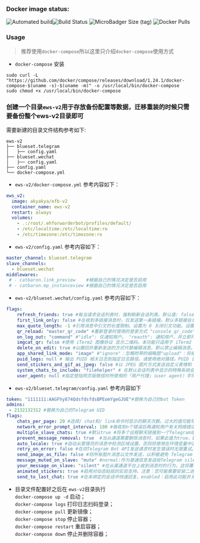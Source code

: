 ### Docker image status:
![Automated build](https://img.shields.io/docker/cloud/automated/akyakya/efb-v2?style=flat-square)![Build Status](https://img.shields.io/docker/cloud/build/akyakya/efb-v2?label=&style=flat-square)   ![MicroBadger Size (tag)](https://img.shields.io/microbadger/image-size/akyakya/efb-v2?&style=flat-square)   ![Docker Pulls](https://img.shields.io/docker/pulls/akyakya/efb-v2?&style=flat-square)
### Usage
> 推荐使用`docker-compose`所以这里只介绍`docker-compose`使用方式

- `docker-compose` 安装
```
sudo curl -L "https://github.com/docker/compose/releases/download/1.24.1/docker-compose-$(uname -s)-$(uname -m)" -o /usr/local/bin/docker-compose
sudo chmod +x /usr/local/bin/docker-compose
```
### 创建一个目录`ews-v2`用于存放备份配置等数据，迁移重装的时候只需要备份整个ews-v2目录即可
需要新建的目录文件结构参考如下:
```
ews-v2
├── blueset.telegram
│   ├── config.yaml
├── blueset.wechat
│   ├── config.yaml
├── config.yaml
└── docker-compose.yml
```
- `ews-v2/docker-compose.yml` 参考内容如下：
```yaml
ews_v2:
  image: akyakya/efb-v2
  container_name: ews-v2
  restart: always
  volumes:
    - .:/root/.ehforwarderbot/profiles/default/
    - /etc/localtime:/etc/localtime:ro
    - /etc/timezone:/etc/timezone:ro
```
- `ews-v2/config.yaml` 参考内容如下：
```yaml
master_channel: blueset.telegram
slave_channels:
  - blueset.wechat
middlewares:
 # - catbaron.link_preview    #根据自己的情况决定是否启用
 # - catbaron.mp_instanceview #根据自己的情况决定是否启用
```
- `ews-v2/blueset.wechat/config.yaml` 参考内容如下：
```yaml
flags:
    refresh_friends: true #每当请求会话列表时，强制刷新会话列表。默认值: false
    first_link_only: false #在收到多链接消息时，仅发送第一条链接。默认多链接会发送多条消息。默认值: false
    max_quote_length: -1 #引用消息中引文的长度限制。设置为 0 关闭引文功能。设置为 -1 则对引文长度不做限制。默认值: -1
    qr_reload: "master_qr_code" #重新登录时使用的登录方式 "console_qr_code": 将二维码和提示输出到系统标准输出（stdout）。默认"master_qr_code": 将二维码和提示发送到主端。 注意登录时二维码会频繁刷新，请注意二维码可能会导致刷屏.
    on_log_out: "command" #"idle": 仅通知用户。 "reauth": 通知用户，并立即开始重新登录。默认"command": 通知用户，并等待用户启动重新登录过程。
    imgcat_qr: false #使用 iTerm2 图像协议 显示二维码。本功能只适用于 iTerm2 用户。默认false
    delete_on_edit: true #以撤回并重新发送的方式代替编辑消息。默认禁止编辑消息。默认false
    app_shared_link_mode: "image" #"ignore"：忽略附带的缩略图"upload"：将缩略图上传到公开图床（https://sm.ms），并在日志中输出图片的删除链接.默认"image"：将消息以图片形式发送（不推荐）
    puid_logs: null # 输出 PUID 相关日志到指定日志路径。请使用绝对路径。PUID 日志可能会根据会话数量和消息吞吐量而占用大量存储空间。默认null
    send_stickers_and_gif_as_jpeg: false #以 JPEG 图片方式发送自定义表情和 GIF，用于临时绕过微信网页版的自定义表情限制。默认false
    system_chats_to_include: "filehelper" # 在默认会话列表中显示的特殊系统会话。其内容仅能为 默认 filehelper（文件传输助手）、fmessage（朋友推荐消息）、newsapp（腾讯新闻）、weixin（微信团队）其中零到四个选项。
    user_agent: null #指定登陆网页版微信时所使用的「用户代理」（user agent）字符串。不指定则使用 itchat 提供的默认值。 默认null
```

- `ews-v2/blueset.telegram/config.yaml` 参考内容如下
```yaml
token: "1111111:AAGFhy874QdsfdsfdsBPEomYgeGJUE"#替换为自己的bot Token
admins:
 - 2132132312 #替换为自己的Telegram UID 
flags:
    chats_per_page: 20 #选择/ chat和/ link命令时显示的聊天次数。过大的值可能导致这些命令的故障
    network_error_prompt_interval: 100 #每收到n个错误后再通知用户有关网络错误的信息。 设置为0可禁用它
    multiple_slave_chats: true #默认true #将多个远程聊天链接到一个Telegram组。使用未关联的聊天功能发送和回复。禁用以远程聊天和电报组一对一链接。
    prevent_message_removal: true  #当从通道需要删除消息时，如果此值为true，EFB将忽略该请求。
    auto_locale: true #自动从管理员的消息中检测区域设置。否则将使用在环境变量中定义的区域设置。
    retry_on_error: false #在向Telegram Bot API发送请求时发生错误时无限重试。请注意，这可能会导致重复的消息传递，因为Telegram Bot API的响应不可靠，并且可能无法反映实际结果
    send_image_as_file: false #将所有图片消息以文件发送，以积极避免 Telegram 对于图片的压缩。
    message_muted_on_slave: "mute" #normal:作为普通信息发送给Telegram silent:发送给Telegram作为正常消息，但没有通知声音 mute:不要发送给Telegram
    your_message_on_slave: "silent" #在从属通道平台上收到消息时的行为。这将覆盖message_muted_on_slave中的设置。
    animated_stickers: true #启用对动态贴纸的实验支持。注意：您可能需要安装二进制依赖 ``libcairo`` 才能启用此功能。
    send_to_last_chat: true #在未绑定的会话中快速回复。enabled：启用此功能并关闭警告。warn：启用该功能，并在自动发送至不同收件人时发出警告。disabled：禁用此功能。
```
- 目录文件配置好之后在 `ews-v2`目录执行  
 `docker-compose up -d` 启动；  
 `docker-compose logs` 打印日志扫码登录；  
 `docker-compose pull` 更新镜像；  
 `docker-compose stop` 停止容器；  
 `docker-compose restart` 重启容器；  
 `docker-compose down` 停止并删除容器；  
